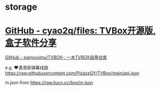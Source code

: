 # storage

# [GitHub - cyao2q/files: TVBox开源版,盒子软件分享](https://github.com/cyao2q/files?tab=readme-ov-file)

[GitHub - xianyuyimu/TVBOX-: 一木TVBOX自用仓库](https://github.com/xianyuyimu/TVBOX-?tab=readme-ov-file)

e.g. ❤️潇洒哥弹幕线路 https://raw.githubusercontent.com/PizazzGY/TVBox/main/api.json







m.json from https://raw.liucn.cc/box/m.json
